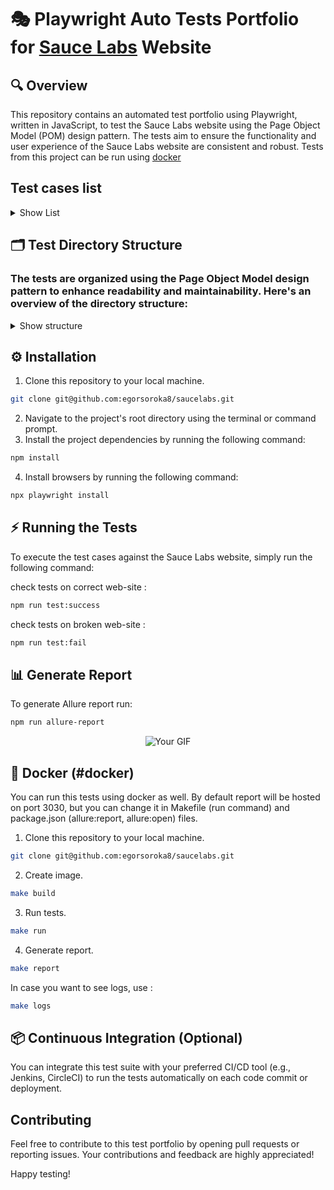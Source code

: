 # 🎭 Playwright Auto Tests Portfolio for [Sauce Labs](https://www.saucedemo.com) Website

## 🔍 Overview

This repository contains an automated test portfolio using Playwright, written in JavaScript, to test the Sauce Labs website using the Page Object Model (POM) design pattern. The tests aim to ensure the functionality and user experience of the Sauce Labs website are consistent and robust. 
Tests from this project can be run using [docker](#docker) 


## Test cases list
<details>
<summary>Show List</summary>
  
| Number | Test                                                                 | Page     |
| ------ | -------------------------------------------------------------------- | -------- |
| 1      | Success login into account                                           | Login    |
| 2      | Try to login with locked user                                        | Login    |
| 3      | Try to login with incorrect username                                 | Login    |
| 4      | Try to login with incorrect password                                 | Login    |
| 5      | Try to login with without username                                   | Login    |
| 6      | Try to login with without password                                   | Login    |
| 7      | Try to login without username and password                           | Login    |
| 8      | Try to close error message                                           | Login    |
| 9      | Login after error                                                    | Login    |
| 10     | Open empty cart                                                      | Cart     |
| 11     | Check that product in cart has all attributes                        | Cart     |
| 12     | Remove product from cart                                             | Cart     |
| 13     | Go to product page from cart                                         | Cart     |
| 14     | Return to shopping list page from cart                               | Cart     |
| 15     | Go to checkout page                                                  | Cart     |
| 16     | Check that product page has all attributes                           | Product  |
| 17     | Add and remove product from cart in product page                     | Product  |
| 18     | Remove product from cart in product page                             | Product  |
| 19     | Return to list page                                                  | Product  |
| 20     | Add product in product page and remove in list page                  | Product  |
| 21     | Check that all products have attributes                              | List     |
| 22     | Open product page by click on image                                  | List     |
| 23     | Open product page by click on title                                  | List     |
| 24     | Check sorting selector                                               | List     |
| 25     | Checking that default products sorting method is AZ                  | List     |
| 26     | Checking the sorting of products by name ASC (AZ)                    | List     |
| 27     | Checking the sorting of products by name DESC (ZA)                   | List     |
| 28     | Checking the sorting of products by price ASC (LOHI)                 | List     |
| 29     | Checking the sorting of products by price DESC (HILO)                | List     |
| 30     | Success checkout                                                     | Checkout |
| 31     | Try to checkout without any data                                     | Checkout |
| 32     | Try to checkout use only firstname                                   | Checkout |
| 33     | Try to checkout without postal code                                  | Checkout |
| 34     | Try to checkout without firstname                                    | Checkout |
| 35     | Check that error message can be close                                | Checkout |
| 36     | Check that it allowed to go to overview after error                  | Checkout |
| 37     | Check that checkout form store state                                 | Checkout |
| 38     | Go to overview page                                                  | Overview |
| 39     | Check that it is possible to return to product list page             | Overview |
| 40     | Check that it is possible to go to complete page                     | Overview |
| 41     | Check that payment and shipping info are displayed                   | Overview |
| 42     | Open product page from overview page                                 | Overview |
| 43     | Check that counter value equal to quantity of added products         | E2E      |
| 44     | Check that cart counter save value throughout all pages              | E2E      |
| 45     | Check that added to cart products stay added after logout -> login   | E2E      |
| 46     | Check that all products added to cart displayed in cart and overview | E2E      |
| 47     | Check that all prices on overview page counted properl               | E2E      |
</details>

## 🗂️ Test Directory Structure
  
### The tests are organized using the Page Object Model design pattern to enhance readability and maintainability. Here's an overview of the directory structure:

<details>
<summary>Show structure</summary>


```
tests
├── classes
│   └── general.js
├── fixture
│   └── fixture.js
├── pages
│   ├── cart.page.js
│   ├── checkout.page.js
│   ├── complete.page.js
│   ├── footer.page.element.js
│   ├── header.page.element.js
│   ├── login.page.js
│   ├── overview.page.js
│   ├── product.page.js
│   └── productList.page.js
├── tests-data
│   ├── error-data.js
│   ├── summary-data.js
│   └── user-data.js
└── tests
    ├── cart.spec.js
    ├── checkout.spec.js
    ├── e2e.spec.js
    ├── login.spec.js
    ├── overview.spec.js
    ├── product.spec.js
    └── productList.spec.js
```
</details>


## ⚙️ Installation

1. Clone this repository to your local machine.
```bash
git clone git@github.com:egorsoroka8/saucelabs.git
```
2. Navigate to the project's root directory using the terminal or command prompt.
3. Install the project dependencies by running the following command:

```bash
npm install
```
4. Install browsers by running the following command:
```bash
npx playwright install
```

## ⚡️ Running the Tests

To execute the test cases against the Sauce Labs website, simply run the following command:

check tests on correct web-site :
```bash
npm run test:success
```

check tests on broken web-site :
```bash
npm run test:fail
```

## 📊 Generate Report

To generate Allure report run:

```bash
npm run allure-report
```



<div align="center">
  <img src="https://github.com/egorsoroka8/content/raw/main/allure.gif" alt="Your GIF" />
</div>

## 🐳 Docker (#docker)

You can run this tests using docker as well. By default report will be hosted on port 3030, but you can change it in Makefile (run command) and package.json (allure:report, allure:open) files.

1. Clone this repository to your local machine.
```bash
git clone git@github.com:egorsoroka8/saucelabs.git
```
2. Create image.
```bash
make build
```
3. Run tests.
```bash
make run
```
4. Generate report.
```bash
make report
```

In case you want to see logs, use :
```bash
make logs
```

## 📦 Continuous Integration (Optional)

You can integrate this test suite with your preferred CI/CD tool (e.g., Jenkins, CircleCI) to run the tests automatically on each code commit or deployment.

## Contributing

Feel free to contribute to this test portfolio by opening pull requests or reporting issues. Your contributions and feedback are highly appreciated!

Happy testing!
